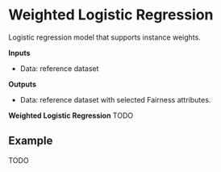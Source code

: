 Weighted Logistic Regression
================
Logistic regression model that supports instance weights.

**Inputs**

- Data: reference dataset

**Outputs**

- Data: reference dataset with selected Fairness attributes.

**Weighted Logistic Regression** TODO

Example
-------
TODO